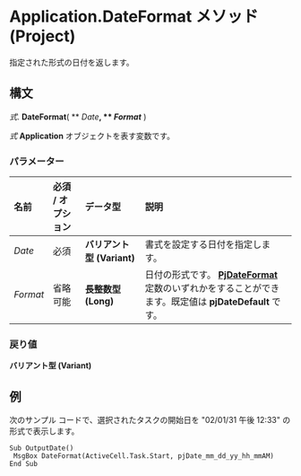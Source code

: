 
# Application.DateFormat メソッド (Project)

指定された形式の日付を返します。


## 構文

 _式_. **DateFormat**( ** _Date_**, ** _Format_** )

 _式_ **Application** オブジェクトを表す変数です。


### パラメーター



|**名前**|**必須 / オプション**|**データ型**|**説明**|
|:-----|:-----|:-----|:-----|
| _Date_|必須|**バリアント型 (Variant)**|書式を設定する日付を指定します。|
| _Format_|省略可能|**長整数型 (Long)**|日付の形式です。 **[PjDateFormat](d6bae7cd-4be0-b4eb-bbb1-5d82d7120bb2.md)** 定数のいずれかをすることができます。既定値は **pjDateDefault** です。|

### 戻り値

 **バリアント型 (Variant)**


## 例

次のサンプル コードで、選択されたタスクの開始日を "02/01/31 午後 12:33" の形式で表示します。


```
Sub OutputDate() 
 MsgBox DateFormat(ActiveCell.Task.Start, pjDate_mm_dd_yy_hh_mmAM) 
End Sub
```

